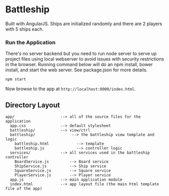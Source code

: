 # Battleship

Built with AngularJS. 
Ships are initialized randomly and there are 2 players with 5 ships each. 

### Run the Application

There's no server backend but you need to run node server to serve up project files using local webserver to avoid issues with security restrictions in the browser. Running command below will do an npm install, bower install, and start the web server. See package.json for more details. 

```
npm start
```

Now browse to the app at `http://localhost:8000/index.html`.


## Directory Layout

```
app/                    --> all of the source files for the application
  app.css               --> default stylesheet
  battleship/           --> view/ctrl 
  battleship/                --> the battleship view template and logic
    battleship.html            --> template
    battleship.js              --> controller logic
  services/             --> all services used in the battleship controller
    BoardService.js         --> Board service
    ShipService.js          --> Ship service
    SquareService.js        --> Square service
    PlayerService.js        --> Player service
  app.js                --> main application module
  index.html            --> app layout file (the main html template file of the app)
```
